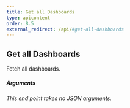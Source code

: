```yaml
---
title: Get all Dashboards
type: apicontent
order: 8.5
external_redirect: /api/#get-all-dashboards
---
```


## Get all Dashboards
Fetch all dashboards.

##### Arguments
*This end point takes no JSON arguments.*
